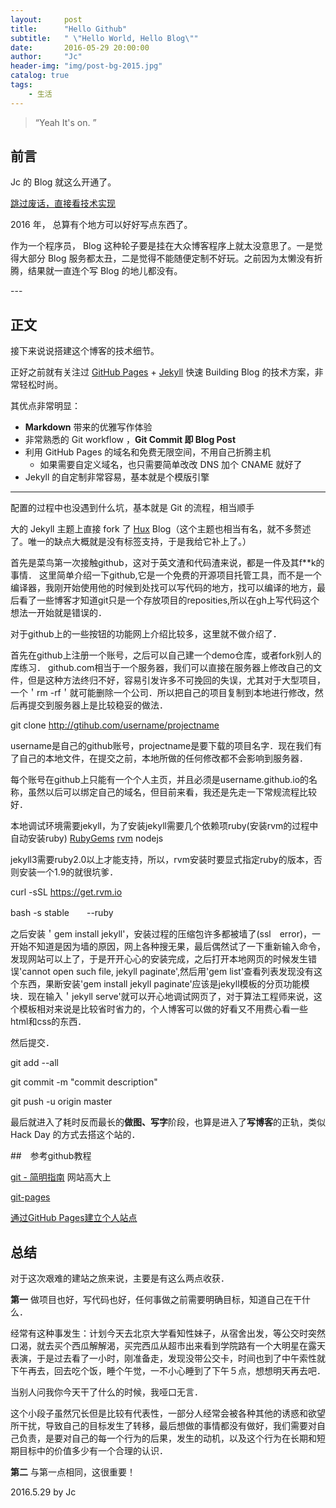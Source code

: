 ```yaml
---
layout:     post
title:      "Hello Github"
subtitle:   " \"Hello World, Hello Blog\""
date:       2016-05-29 20:00:00
author:     "Jc"
header-img: "img/post-bg-2015.jpg"
catalog: true
tags:
    - 生活
---
```


> “Yeah It's on. ”


## 前言

Jc 的 Blog 就这么开通了。

[跳过废话，直接看技术实现 ](#build) 



2016 年， 总算有个地方可以好好写点东西了。


作为一个程序员， Blog 这种轮子要是挂在大众博客程序上就太没意思了。一是觉得大部分 Blog 服务都太丑，二是觉得不能随便定制不好玩。之前因为太懒没有折腾，结果就一直连个写 Blog 的地儿都没有。

<p id = "build"></p>
---

## 正文

接下来说说搭建这个博客的技术细节。  

正好之前就有关注过 [GitHub Pages](https://pages.github.com/) + [Jekyll](http://jekyllrb.com/) 快速 Building Blog 的技术方案，非常轻松时尚。

其优点非常明显：

* **Markdown** 带来的优雅写作体验
* 非常熟悉的 Git workflow ，**Git Commit 即 Blog Post**
* 利用 GitHub Pages 的域名和免费无限空间，不用自己折腾主机
	* 如果需要自定义域名，也只需要简单改改 DNS 加个 CNAME 就好了 
* Jekyll 的自定制非常容易，基本就是个模版引擎

---

配置的过程中也没遇到什么坑，基本就是 Git 的流程，相当顺手

大的 Jekyll 主题上直接 fork 了 [Hux](https://github.com/Huxpro/huxpro.github.io)   Blog（这个主题也相当有名，就不多赘述了。唯一的缺点大概就是没有标签支持，于是我给它补上了。）

首先是菜鸟第一次接触github，这对于英文渣和代码渣来说，都是一件及其f**k的事情．
这里简单介绍一下github,它是一个免费的开源项目托管工具，而不是一个编译器，我刚开始使用他的时候到处找可以写代码的地方，找可以编译的地方，最后看了一些博客才知道git只是一个存放项目的reposities,所以在gh上写代码这个想法一开始就是错误的．

对于github上的一些按钮的功能网上介绍比较多，这里就不做介绍了．

首先在github上注册一个账号，之后可以自己建一个demo仓库，或者fork别人的库练习．
github.com相当于一个服务器，我们可以直接在服务器上修改自己的文件，但是这种方法终归不好，容易引发许多不可挽回的失误，尤其对于大型项目，一个＇rm -rf＇就可能删除一个公司．所以把自己的项目复制到本地进行修改，然后再提交到服务器上是比较稳妥的做法．

git clone http://gtihub.com/username/projectname

username是自己的github账号，projectname是要下载的项目名字．现在我们有了自己的本地文件，在提交之前，本地所做的任何修改都不会影响到服务器．

每个账号在github上只能有一个个人主页，并且必须是username.github.io的名称，虽然以后可以绑定自己的域名，但目前来看，我还是先走一下常规流程比较好．

本地调试环境需要jekyll，为了安装jekyll需要几个依赖项ruby(安装rvm的过程中自动安装ruby) [RubyGems](https://rubygems.org/pages/download) [rvm](https://www.rvm.io/) nodejs

jekyll3需要ruby2.0以上才能支持，所以，rvm安装时要显式指定ruby的版本，否则安装一个1.9的就很坑爹．

curl -sSL https://get.rvm.io 

bash -s stable　　--ruby

之后安装＇gem install jekyll'，安装过程的压缩包许多都被墙了(ssl　error)，一开始不知道是因为墙的原因，网上各种搜无果，最后偶然试了一下重新输入命令，发现网站可以上了，于是开开心心的安装完成，之后打开本地网页的时候发生错误'cannot open such file, jekyll paginate',然后用'gem list'查看列表发现没有这个东西，果断安装'gem install jekyll paginate'应该是jekyll模板的分页功能模块．现在输入＇jekyll serve'就可以开心地调试网页了，对于算法工程师来说，这个模板相对来说是比较省时省力的，个人博客可以做的好看又不用费心看一些html和css的东西．

然后提交．

git add --all

git commit -m "commit description"

git push -u origin master

最后就进入了耗时反而最长的**做图、写字**阶段，也算是进入了**写博客**的正轨，类似 Hack Day 的方式去搭这个站的．

##　参考github教程

[git - 简明指南](http://rogerdudler.github.io/git-guide/index.zh.html)  网站高大上

[git-pages](https://pages.github.com)

[通过GitHub Pages建立个人站点](http://www.cnblogs.com/purediy/archive/2013/03/07/2948892.html)

## 总结

对于这次艰难的建站之旅来说，主要是有这么两点收获．

**第一**  做项目也好，写代码也好，任何事做之前需要明确目标，知道自己在干什么．

经常有这种事发生：计划今天去北京大学看知性妹子，从宿舍出发，等公交时突然口渴，就去买个西瓜解解渴，买完西瓜从超市出来看到学院路有一个大明星在露天表演，于是过去看了一小时，刚准备走，发现没带公交卡，时间也到了中午索性就下午再去，回去吃个饭，睡个午觉，一不小心睡到了下午５点，想想明天再去吧．

当别人问我你今天干了什么的时候，我哑口无言．

这个小段子虽然冗长但是比较有代表性，一部分人经常会被各种其他的诱惑和欲望所干扰，导致自己的目标发生了转移，最后想做的事情都没有做好，我们需要对自己负责，是要对自己的每一个行为的后果，发生的动机，以及这个行为在长期和短期目标中的价值多少有一个合理的认识．

**第二**  与第一点相同，这很重要！

2016.5.29 by Jc

